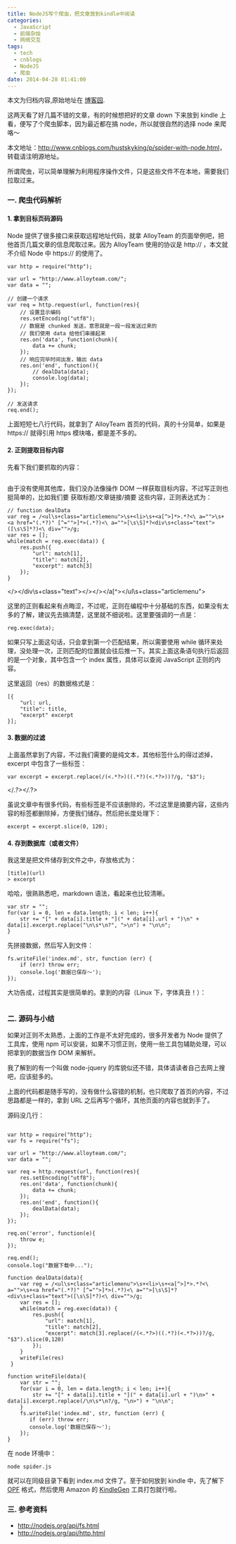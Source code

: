 ```yaml
---
title: NodeJS写个爬虫，把文章放到kindle中阅读
categories:
  - JavaScript
  - 前端杂烩
  - 网络交互
tags:
  - tech
  - cnblogs
  - NodeJS
  - 爬虫
date: 2014-04-28 01:41:00
---
```


<div class="history-article">本文为归档内容,原始地址在 <a href="http://www.cnblogs.com/hustskyking/archive/2014/04/28/spider-with-node.html" target="_blank">博客园</a>.</div>

<p>这两天看了好几篇不错的文章，有的时候想把好的文章 down 下来放到 kindle 上看，便写了个爬虫脚本，因为最近都在搞 node，所以就很自然的选择 node 来爬咯～</p>
<p>本文地址：<a href="http://www.cnblogs.com/hustskyking/p/spider-with-node.html">http://www.cnblogs.com/hustskyking/p/spider-with-node.html</a>，转载请注明源地址。</p>
<p>所谓爬虫，可以简单理解为利用程序操作文件，只是这些文件不在本地，需要我们拉取过来。</p>
<h3>一. 爬虫代码解析</h3>
<h4>1. 拿到目标页码源码</h4>
<p>Node 提供了很多接口来获取远程地址代码，就拿 AlloyTeam 的页面举例吧，把他首页几篇文章的信息爬取过来。因为 AlloyTeam 使用的协议是 http:// ，本文就不介绍 Node 中 https:// 的使用了。</p>

```
var http = require("http");

var url = "http://www.alloyteam.com/";
var data = "";

// 创建一个请求
var req = http.request(url, function(res){
    // 设置显示编码
    res.setEncoding("utf8");
    // 数据是 chunked 发送，意思就是一段一段发送过来的
    // 我们使用 data 给他们串接起来
    res.on('data', function(chunk){
        data += chunk;
    });
    // 响应完毕时间出发，输出 data
    res.on('end', function(){
        // dealData(data);
        console.log(data);
    });
});

// 发送请求
req.end();

```

<p>上面短短七八行代码，就拿到了 AlloyTeam 首页的代码，真的十分简单，如果是 https:// 就得引用 https 模块咯，都是差不多的。</p>
<h4>2. 正则提取目标内容</h4>
<p>先看下我们要抓取的内容：&nbsp;</p>
<p><img src="http://images.cnitblog.com/i/387325/201404/280127061279284.png" alt=""></p>
<p>由于没有使用其他库，我们没办法像操作 DOM 一样获取目标内容，不过写正则也挺简单的，比如我们要 获取标题/文章链接/摘要 这些内容，正则表达式为：</p>

```
// function dealData
var reg = /<ul\s+class="articlemenu">\s+<li>\s+<a[^>]*>.*?<\ a="">\s+<a href="(.*?)" [^="">]*>(.*?)<\ a="">[\s\S]*?<div\s+class="text">([\s\S]*?)<\ div="">/g;
var res = [];
while(match = reg.exec(data)) {
    res.push({
        "url": match[1],
        "title": match[2],
        "excerpt": match[3]
    });
}

```
</\></div\s+class="text"></\></a></\></a[^></li></ul\s+class="articlemenu">
<p>这里的正则看起来有点晦涩，不过呢，正则在编程中十分基础的东西，如果没有太多的了解，建议先去搞清楚，这里就不细说啦。这里要强调的一点是：</p>

```
reg.exec(data);

```

<p>如果只写上面这句话，只会拿到第一个匹配结果，所以需要使用 while 循环来处理，没处理一次，正则匹配的位置就会往后推一下。其实上面这条语句执行后返回的是一个对象，其中包含一个 index 属性，具体可以查阅 JavaScript 正则的内容。</p>
<p>这里返回（res）的数据格式是：</p>

```
[{
    "url: url,
    "title": title,
    "excerpt" excerpt
}];

```

<h4>3. 数据的过滤</h4>
<p>上面虽然拿到了内容，不过我们需要的是纯文本，其他标签什么的得过滤掉，excerpt 中包含了一些标签：</p>

```
var excerpt = excerpt.replace(/(<.*?>)((.*?)(<.*?>))?/g, "$3");

```
</.*?></.*?>
<p>虽说文章中有很多代码，有些标签是不应该删除的，不过这里是摘要内容，这些内容的标签都删除掉，方便我们储存。然后把长度处理下：</p>

```
excerpt = excerpt.slice(0, 120);

```

<h4>4. 存到数据库（或者文件）</h4>
<p>我这里是把文件储存到文件之中，存放格式为：</p>

```
[title](url)
> excerpt

```

<p>哈哈，很熟熟悉吧，markdown 语法，看起来也比较清晰。</p>

```
var str = "";
for(var i = 0, len = data.length; i < len; i++){
    str += "[" + data[i].title + "](" + data[i].url + ")\n" + data[i].excerpt.replace("\n\s*\n?", ">\n") + "\n\n";
}

```

<p>先拼接数据，然后写入到文件：</p>

```
fs.writeFile('index.md', str, function (err) {
    if (err) throw err;
    console.log('数据已保存～');
});

```

<p>大功告成，过程其实是很简单的。拿到的内容（Linux 下，字体真丑！）：</p>
<p><img src="http://images.cnitblog.com/i/387325/201404/280128134707391.png" alt=""></p>
<h3>二. 源码与小结</h3>
<p>如果对正则不太熟悉，上面的工作是不太好完成的，很多开发者为 Node 提供了工具库，使用 npm 可以安装，如果不习惯正则，使用一些工具包辅助处理，可以把拿到的数据当作 DOM 来解析。</p>
<p>我了解到的有一个叫做 node-jquery 的库貌似还不错，具体请读者自己去网上搜吧，应该挺多的。</p>
<p>上面的代码都是随手写的，没有做什么容错的机制，也只爬取了首页的内容，不过思路都是一样的，拿到 URL 之后再写个循环，其他页面的内容也就到手了。</p>
<p>源码没几行：</p>

```

var http = require("http");
var fs = require("fs");

var url = "http://www.alloyteam.com/";
var data = "";

var req = http.request(url, function(res){
    res.setEncoding("utf8");
    res.on('data', function(chunk){
        data += chunk;
    });
    res.on('end', function(){
        dealData(data);
    });
});

req.on('error', function(e){
    throw e;
});

req.end();
console.log("数据下载中...");

function dealData(data){
    var reg = /<ul\s+class="articlemenu">\s+<li>\s+<a[^>]*>.*?<\ a="">\s+<a href="(.*?)" [^="">]*>(.*?)<\ a="">[\s\S]*?<div\s+class="text">([\s\S]*?)<\ div="">/g;
    var res = [];
    while(match = reg.exec(data)) {
        res.push({
            "url": match[1],
            "title": match[2],
            "excerpt": match[3].replace(/(<.*?>)((.*?)(<.*?>))?/g, "$3").slice(0,120)
        });
    }
    writeFile(res)
 }

function writeFile(data){
    var str = "";
    for(var i = 0, len = data.length; i < len; i++){
        str += "[" + data[i].title + "](" + data[i].url + ")\n>" + data[i].excerpt.replace(/\n\s*\n?/g, "\n>") + "\n\n";
    }
    fs.writeFile('index.md', str, function (err) {
       if (err) throw err;
       console.log('数据已保存～');
    });
}
```
<p>在 node 环境中：</p>

```
node spider.js

```

<p>就可以在同级目录下看到 index.md 文件了。至于如何放到 kindle 中，先了解下 <a href="http://www.idpf.org/epub/20/spec/OPF_2.0.1_draft.htm" target="_blank">OPF</a> 格式，然后使用 Amazon 的 <a href="http://www.amazon.com/gp/feature.html?ie=UTF8<docId=1000765211" target="_blank">KindleGen</a> 工具打包就行啦。</p>
<h3>三. 参考资料</h3>
<ul>
<li><a href="http://nodejs.org/api/fs.html">http://nodejs.org/api/fs.html</a></li>
<li><a href="http://nodejs.org/api/http.html">http://nodejs.org/api/http.html</a></li>
</ul>


